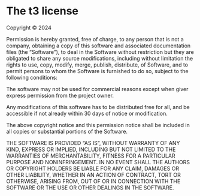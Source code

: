 # The t3 license

Copyright © 2024 <IGN-Styly>

Permission is hereby granted, free of charge, to any person that is not a company, obtaining a copy of this software and associated documentation files (the “Software”), to deal in the Software without restriction but they are obligated to share any source modifications, including without limitation the rights to use, copy, modify, merge, publish, distribute, of Software, and to permit persons to whom the Software is furnished to do so, subject to the following conditions:

The software may not be used for commercial reasons except when giver express permission from the project owner.

Any modifications of this software has to be distributed free for all, and be accessible if not already within 30 days of notice or modification.

The above copyright notice and this permission notice shall be included in all copies or substantial portions of the Software.

THE SOFTWARE IS PROVIDED “AS IS”, WITHOUT WARRANTY OF ANY KIND, EXPRESS OR IMPLIED, INCLUDING BUT NOT LIMITED TO THE WARRANTIES OF MERCHANTABILITY, FITNESS FOR A PARTICULAR PURPOSE AND NONINFRINGEMENT. IN NO EVENT SHALL THE AUTHORS OR COPYRIGHT HOLDERS BE LIABLE FOR ANY CLAIM, DAMAGES OR OTHER LIABILITY, WHETHER IN AN ACTION OF CONTRACT, TORT OR OTHERWISE, ARISING FROM, OUT OF OR IN CONNECTION WITH THE SOFTWARE OR THE USE OR OTHER DEALINGS IN THE SOFTWARE.